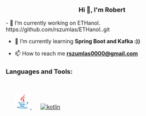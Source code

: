 <h3 align="center">Hi 👋, I'm Robert</h3>
- 🔭 I’m currently working on ETHanol. https://github.com/rszumlas/ETHanol..git

- 🌱 I’m currently learning **Spring Boot and Kafka :))**

- 📫 How to reach me **rszumlas0000@gmail.com**

<h3 align="left">Languages and Tools:</h3>
<br>
<p align="left"> &nbsp; &nbsp; &nbsp; <a href="https://www.java.com" target="_blank" rel="noreferrer"> <img src="https://raw.githubusercontent.com/devicons/devicon/master/icons/java/java-original.svg" alt="java" width="40" height="40"/> </a> &nbsp; &nbsp; &nbsp;
<a href="https://kotlinlang.org" target="_blank" rel="noreferrer"> <img src="https://www.vectorlogo.zone/logos/kotlinlang/kotlinlang-icon.svg" alt="kotlin" width="40" height="40"/> </a> </p>
